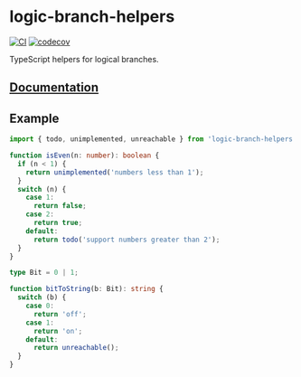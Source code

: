 # logic-branch-helpers

[![CI](https://github.com/spenserblack/logic-branch-helpers-ts/actions/workflows/ci.yml/badge.svg)](https://github.com/spenserblack/logic-branch-helpers-ts/actions/workflows/ci.yml)
[![codecov](https://codecov.io/gh/spenserblack/logic-branch-helpers-ts/branch/main/graph/badge.svg?token=DwZhdMa9GO)](https://codecov.io/gh/spenserblack/logic-branch-helpers-ts)

TypeScript helpers for logical branches.

## [Documentation](https://spenserblack.github.io/logic-branch-helpers-ts/)

## Example

```typescript
import { todo, unimplemented, unreachable } from 'logic-branch-helpers';

function isEven(n: number): boolean {
  if (n < 1) {
    return unimplemented('numbers less than 1');
  }
  switch (n) {
    case 1:
      return false;
    case 2:
      return true;
    default:
      return todo('support numbers greater than 2');
  }
}

type Bit = 0 | 1;

function bitToString(b: Bit): string {
  switch (b) {
    case 0:
      return 'off';
    case 1:
      return 'on';
    default:
      return unreachable();
  }
}
```
